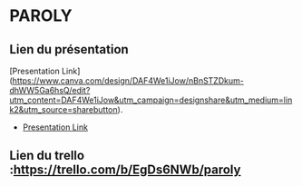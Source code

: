 # PAROLY

## Lien du présentation 
[Presentation Link] (https://www.canva.com/design/DAF4We1iJow/nBnSTZDkum-dhWW5Ga6hsQ/edit?utm_content=DAF4We1iJow&utm_campaign=designshare&utm_medium=link2&utm_source=sharebutton).
- [Presentation Link](https://www.canva.com/design/DAF4MNMPxuI/hE8-_R5uYHNB5AnlbWp0tA/edit?utm_content=DAF4MNMPxuI&utm_campaign=designshare&utm_medium=link2&utm_source=sharebutton)

## Lien du trello :https://trello.com/b/EgDs6NWb/paroly
